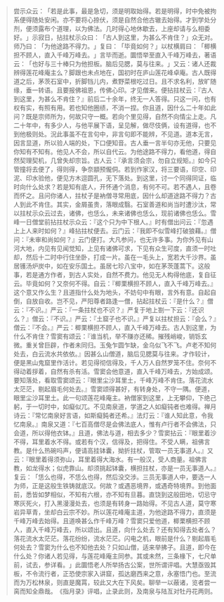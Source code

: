 > 尝示众云：​「若是此事，最是急切，须是明取始得。若是明得，时中免被拘系便得随处安闲。亦不要将心捺伏，须是自然合他古辙去始得。才到学处分剂，便须露布个道理，以为佛法。几时得心地休歇去，上座却请与么相委好。​」示寂日，拈拄杖示众曰：​「古人到这里，为甚么不肯住？​」众无对。师乃曰：​「为他途路不得力。​」复曰：​「毕竟如何？​」以杖横肩曰：​「楖横担不顾人，直入千峰万峰去。​」言毕而逝。圜悟举至直入千峰万峰去，著语云：​「也好与三十棒只为他担板。脑后见腮，莫与往来。​」又云：诸人还裁辨得莲花峰庵主么？脚跟也未点地在，国初时在庐山莲花峰卓庵。古人既得道之后，茅茨石室中，折脚铛儿内，煮野菜根吃过日。且不求名利，放旷随缘，垂一转语。且要报佛祖恩，传佛心印。才见僧来。便拈拄杖云：『古人到这里，为甚么不肯住？』前后二十余年，终无一人答得。只这一问，也有权有实，有照有用。若也知他圈绩，不消一捏。你且道，因什么二十年如此问？既是宗师所为，何故只守一概。若向个里见得，自然不向情尘上走。凡二十年中，有多少人，与他平展下语，呈见解，做尽伎俩，设有道得，也不到他极则处。況此事虽不在言句中，非言句即不能辨，不见道。道本无言，因言显道，所以验人端的处，下口便知音。古人垂一言半句亦无他，只要见你知有不知有。他见人不会，所以自代云。为他途路不得力，看他道，得自然契理契机，几曾失却宗旨。古人云：『承言须会宗，勿自立规矩。』如今只管撞将去便了，得则得，争奈顓预儱侗。若到作家汉，将三要语，印空、印泥、印水验他，便见方木逗圆孔，无下落处。到这里，讨一个同得同证，临时向什么处求？若是知有底人，开怀通个消息，有何不可。若不遇人，且卷而怀之。且问你诸人，拄杖子是衲僧寻常用底，因什么却道途路不得力？古人到此不肯住。其实，金屑虽贵，落眼成翳。石室善道和尚当时遭沙汰，常以拄杖示众云过去，诸佛，也恁么，未来诸佛也恁么，现前诸佛也恁么。雪峰一日僧堂前拈拄杖示众云：『这个只为中下根人。』时有僧出问云：『忽遇上上人来时如何？』峰拈拄杖便去。云门云：『我即不似雪峰打破狼藉。』僧问：『未审和尚如何？』云门便打。大凡参问，也无许多事。为你外见有山河大地，内见有见闻觉知，上见有诸佛可求，下见有众生可度，直须一时吐却，然后十二时中行住坐卧，打成一片。虽在一毛头上，宽若大千沙界。虽居镬汤炉炭中，如在安乐国土。虽居七珍八宝中，如在茅茨蓬蒿下。这般事，若是通方作者，到古人实处，自然不费力。他见无人构得他底，复自征云。毕竟如何？又奈何不得。自云：『楖栗横担不顾人，直入千峰万峰去。』这个意又作么生？且道指什么处为地头，不妨句中有眼，言外有意。自起自倒，自放自收。岂不见，严阳尊者路逢一僧，拈起拄杖云：『是什么？』僧云：『不识。』严云：『一条拄杖也不识？』严复于地上劄一下云：『还识么？』僧云：『不识。』严云：『土窟子也不识。』严复以拄杖担云：『会么？』僧云：『不会。』严云：楖栗横担不顾人，直入千峰万峰去。古人到这里，为什么不肯住？雪窦有颂云：『谁当机，举不赚亦还稀。摧残峭峻，销铄玄微。重关曾巨辟，作者未同归。玉兔乍圆乍缺，金乌似飞不飞。卢老不知何处去，白云流水共依依。』因甚么山僧道，脑后见腮莫与往来。才作较计，便是黑山鬼窟里作活计。若见得彻信得及，千人万人自然罗笼不住。奈何不得动着拶着，自然有杀有活。雪窦会他意道，直入千峰万峰去，方始成颂。要知落处，看取雪窦颂云：『眼里尘沙耳里土，千峰万峰不肯住。落花流水太茫茫，剔起眉毛何处去。』雪窦颂得甚好，有转身处，不守一隅。便道，眼里尘沙耳里土。此一句颂莲花峰庵主。衲僧家到这里，上无攀仰，下绝己躬，于一切时中，如癡似兀。不见南泉道，学道之人如癡钝者也难得。禅月诗云：『常忆南泉好言语，如斯癡鈍者还希。』法灯云：『谁人知此意，令我忆南泉。』南泉又道：『七百高僧尽是会佛法底人，惟有卢行者不会佛法，只会道，所以得他衣钵。』且道，佛法与道，相去多少？雪窦拈云：『眼里着沙不得，耳里着水不得。或若有个汉，信得及，把得住。不受人瞒，祖佛言教。是什么热碗吗声，便请高挂钵囊，拗折拄杖，管取一员无事道人。』又云：『眼里着得须弥山，耳里着得大海水。有一般汉，受人商量。祖佛言教，如龙得水；似虎靠山。却须挑起钵囊，横担拄杖，亦是一员无事道人。』复云：​「恁么也得，不恁么也得，然后没交涉。三员无事道人中，要选一人为师，正是这般生铁铸就底汉。何故？或遇恶境界，或遇奇特境界。到他面前，悉皆如梦相似，不知有六根，亦不知有旦暮。直饶到这般田地，切忌守寒灰死火，打入黑漫漫处去，也须是有转身一路始得。不见古人道，莫守寒岩异草青，坐却白云宗不妙。所以莲花峰庵主道，为他途路不得力，直须是千峰万峰去始得。且道唤甚么作千峰万峰？雪窦只爱他道，楖栗横担不顾人，直入千峰万峰去，所以颂出。且道，向什么处去？还有知得去处者么？落花流水太茫茫。落花纷纷，流水茫茫。闪电之机，眼前是什么？剔起眉毛何处去？雪窦为什么也不知他去处？只如山僧，适来举拂子。且道，即今在什么处？你诸人若见得，与莲花峰庵主同参。其或未然，三条椽下，七尺单前，试去，参详看。​」此圜悟老人所举扬古公案，世所谓评唱。大慧亟毁其板，不令流行者，正恐使宗家入讲窟，孤达磨西来之意，永塞悟门也。至流而为万松林泉，则直是魔罥，较此又大在下风矣。聊举一以蔽诸，览者尝一脔而知全鼎哉。​《指月录》评唱，止录此则，及南泉与陆亙对牡丹花两则。


